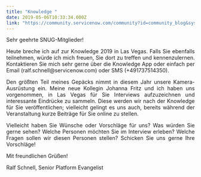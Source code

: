 ```yaml
---
title: "Knowledge "
date: 2019-05-06T10:33:34.000Z
link: "https://community.servicenow.com/community?id=community_blog&sys_id=1a90b4bcdb5533c8feb1a851ca961947"
---
```

<p style="text-align: justify;">Sehr geehrte SNUG-Mitglieder!</p>
<p style="text-align: justify;">Heute breche ich auf zur Knowledge 2019 in Las Vegas. Falls Sie ebenfalls teilnehmen, würde ich mich freuen, Sie dort zu treffen und kennenzulernen. Kontaktieren Sie mich sehr gerne über die Knowledge App oder einfach per Email (ralf.schnell&#64;servicenow.com) oder SMS (&#43;491737514350).</p>
<p style="text-align: justify;">Den größten Teil meines Gepäcks nimmt in diesem Jahr unsere Kamera-Ausrüstung ein. Meine neue Kollegin Johanna Fritz und ich haben uns vorgenommen, in Las Vegas für Sie Interviews aufzuzeichnen und interessante Eindrücke zu sammeln. Diese werden wir nach der Knowledge für Sie veröffentlichen; vielleicht gelingt es uns auch, bereits während der Veranstaltung kurze Beiträge für Sie online zu stellen.</p>
<p style="text-align: justify;">Vielleicht haben Sie Wünsche oder Vorschläge für uns? Was würden Sie gerne sehen? Welche Personen möchten Sie im Interview erleben? Welche Fragen sollen wir diesen Personen stellen? Schicken Sie uns gerne Ihre Vorschläge!</p>
<p style="text-align: justify;">Mit freundlichen Grüßen!</p>
<p style="text-align: justify;">Ralf Schnell, Senior Platform Evangelist</p>